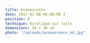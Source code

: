 ```yaml
---
title: Evanescence
date: 2017-01-08 06:08:00 Z
position: 6
technique: Acrylique sur toile
dimensions: 30 x 30 cm
photo: "/uploads/evanescence_hd.jpg"
---
```


